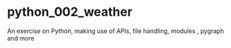 # python_002_weather
An exercise on Python, making use of APIs, file handling, modules , pygraph and more
